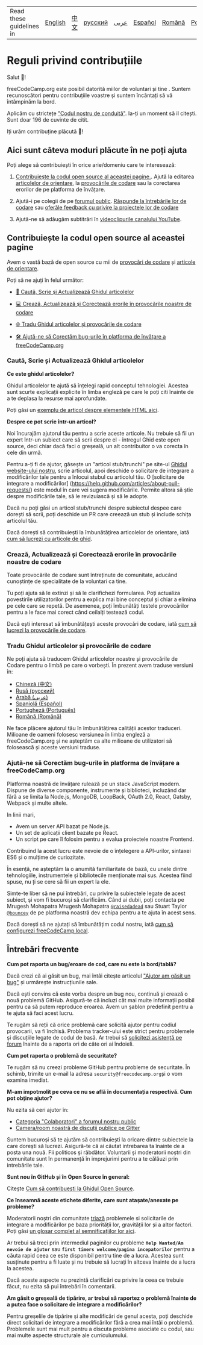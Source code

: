 <table>
    <tr>
        <td> Read these guidelines in </td>
        <td><a href="/docs/README.md"> English </a></td>
        <td><a href="/docs/chinese/README.md"> 中文 </a></td>
        <td><a href="/docs/russian/README.md"> русский </a></td>
        <td><a href="/docs/arabic/README.md"> عربى </a></td>
        <td><a href="/docs/spanish/README.md"> Español </a></td>
        <td><a href="README.md"> Română </a></td>
        <td><a href="/docs/portuguese/README.md"> Português </a></td>
        <td><a href="/docs/italian/CONTRIBUTING.md"> Italiano </a></td>
    </tr>
</table>





# Reguli privind contribuțiile

Salut 👋!

freeCodeCamp.org este posibil datorită miilor de voluntari și tine . Suntem recunoscători pentru contribuțiile voastre și suntem încântați să vă întâmpinăm la bord.

Aplicăm cu strictețe ["Codul nostru de conduită"](https://www.freecodecamp.org/code-of-conduct). Ia-ți un moment să il citești. Sunt doar 196 de cuvinte de citit.

Iți urăm contribuține plăcută 🎉!

## Aici sunt câteva moduri plăcute în ne poți ajuta

Poți alege să contribuiești în orice arie/domeniu care te interesează:

1. [Contribuiește la codul open source al aceastei pagine.](#contribute-to-this-open-source-codebase). Ajutâ la editarea [articolelor de orientare](https://guide.freecodecamp.org/), la [provocările de codare](https://learn.freecodecamp.org/) sau la corectarea erorilor de pe platforma de învățare.

2. Ajută-i pe colegii de pe [forumul public](https://www.freecodecamp.org/forum/). [Răspunde la întrebările lor de codare](https://www.freecodecamp.org/forum/?max_posts=1) sau [oferăle feedback cu privire la proiectele lor de codare](https://www.freecodecamp.org/forum/c/project-feedback?max_posts=1)

3. Ajută-ne să adăugăm subtitrări în [videoclipurile canalului YouTube](https://www.youtube.com/channel/UC8butISFwT-Wl7EV0hUK0BQ/videos).

## Contribuiește la codul open source al aceastei pagine

Avem o vastă bază de open source cu mii de [provocări de codare](https://learn.freecodecamp.org) și [articole de orientare](https://guide.freecodecamp.org).

Poți să ne ajuți în felul următor:

- [📝 Caută, Scrie și Actualizează Ghidul articolelor](#research-write-and-update-our-guide-articles)

- [💻 Crează, Actualizează și Corectează erorile în provocările noastre de codare](#create-update-and-fix-bugs-in-our-coding-challenges)

- [🌐 Tradu Ghidul articolelor și provocările de codare](#translate-guide-articles-and-coding-challenges)

- [🛠 Ajută-ne să Corectăm bug-urile în platforma de învățare a freeCodeCamp.org](#help-us-fix-bugs-in-freecodecamporgs-learning-platform)

### Caută, Scrie și Actualizează Ghidul articolelor

**Ce este ghidul articolelor?**

Ghidul articolelor te ajută să înțelegi rapid conceptul tehnologiei. Acestea sunt scurte explicații explicite în limba engleză pe care le poți citi înainte de a te deplasa la resurse mai aprofundate.

Poți găsi un [exemplu de articol despre elementele HTML aici](./client/src/pages/html/elements/index.md).

**Despre ce pot scrie într-un articol?**

Noi încurajăm ajutorul tău pentru a scrie aceste articole. Nu trebuie să fii un expert într-un subiect care să scrii despre el - întregul Ghid este open source, deci chiar dacă faci o greșeală, un alt contribuitor o va corecta în cele din urmă.

Pentru a-ți fi de ajutor, găsește un "articol stub/trunchi" pe site-ul [Ghidul website-ului nostru](https://www.freecodecamp.org/guide), scrie articolul, apoi deschide o solicitare de integrare a modificărilor tale pentru a înlocui stubul cu articolul tău. O [solicitare de integrare a modificărilor] (https://help.github.com/articles/about-pull-requests/) este modul în care vei sugera modificările. Permite altora să știe despre modificările tale, să le revizuiască și să le adopte.

Dacă nu poți găsi un articol stub/trunchi despre subiectul despee care dorești să scrii, poți deschide un PR care creează un stub și include schița articolul tău.

Dacă dorești să contribuiești la îmbunătățirea articolelor de orientare, iată [cum să lucrezi cu articole de ghid](/docs/how-to-work-on-guide-articles.md).

### Crează, Actualizează și Corectează erorile în provocările noastre de codare

Toate provocările de codare sunt întreținute de comunitate, aducând cunoștințe de specialitate de la voluntari ca tine.

Tu poți ajuta să le extinzi și să le clarifichezi formularea. Poți actualiza povestirile utilizatorilor pentru a explica mai bine conceptul și chiar a elimina pe cele care se repetă. De asemenea, poți îmbunătăți testele provocărilor pentru a le face mai corect când ceilalți testează codul.

Dacă ești interesat să îmbunătățești aceste provocări de codare, iată [cum să lucrezi la provocările de codare](/docs/how-to-work-on-coding-challenges.md).

### Tradu Ghidul articolelor și provocările de codare

Ne poți ajuta să traducem Ghidul articolelor noastre și provocările de Codare pentru o limbă pe care o vorbești. În prezent avem traduse versiuni în:

- [Chineză (中文)](https://github.com/freeCodeCamp/freeCodeCamp/tree/master/curriculum/challenges/chinese)
- [Rusă (русский)](https://github.com/freeCodeCamp/freeCodeCamp/tree/master/curriculum/challenges/russian)
- [Arabă (عربى)](https://github.com/freeCodeCamp/freeCodeCamp/tree/master/curriculum/challenges/arabic)
- [Spaniolă (Español)](https://github.com/freeCodeCamp/freeCodeCamp/tree/master/curriculum/challenges/spanish)
- [Portugheză (Português)](https://github.com/freeCodeCamp/freeCodeCamp/tree/master/curriculum/challenges/portuguese)
- [Română (Română)](https://github.com/freeCodeCamp/freeCodeCamp/tree/master/curriculum/challenges/romanian)

Ne face plăcere ajutorul tău în îmbunătățirea calității acestor traduceri. Milioane de oameni folosesc versiunea în limba engleză a freeCodeCamp.org și ne așteptăm ca alte milioane de utilizatori să folosească și aceste versiuni traduse.

### Ajută-ne să Corectăm bug-urile în platforma de învățare a freeCodeCamp.org

Platforma noastră de învățare rulează pe un stack JavaScript modern. Dispune de diverse componente, instrumente și biblioteci, incluzând dar fără a se limita la Node.js, MongoDB, LoopBack, OAuth 2.0, React, Gatsby, Webpack și multe altele.

In linii mari,

- Avem un server API bazat pe Node.js.
- Un set de aplicații client bazate pe React.
- Un script pe care îl folosim pentru a evalua proiectele noastre Frontend.

Contribuind la acest lucru este nevoie de o înțelegere a API-urilor, sintaxei ES6 și o mulțime de curiozitate.

În esență, ne așteptăm la o anumită familiaritate de bază, cu unele dintre tehnologiile, instrumentele și bibliotecile menționate mai sus. Acestea fiind spuse, nu ți se cere să fii un expert la ele.

Simte-te liber să ne pui întrebări, cu privire la subiectele legate de acest subiect, și vom fi bucuroși să clarificăm. Când ai dubii, poți contacta pe Mrugesh Mohapatra Mrugesh Mohapatra [`@raisedadead`](https://github.com/raisedadead) sau Stuart Taylor [`@bouncey`](https://github.com/bouncey) de pe platforma noastră dev echipa pentru a te ajuta în acest sens.

Dacă dorești să ne ajutați să îmbunătățim codul nostru, iată [cum să configurezi freeCodeCamp local](/docs/how-to-setup-freecodecamp-locally.md).


## Întrebări frecvente

**Cum pot raporta un bug/eroare de cod, care nu este la bord/tablă?**

Dacă crezi că ai găsit un bug, mai întâi citește articolul ["Ajutor am găsit un bug"](https://forum.freecodecamp.org/t/how-to-report-a-bug/19543) și urmărește instrucțiunile sale.

Dacă ești convins că este vorba despre un bug nou, continuă și crează o nouă problemă GitHub. Asigură-te că incluzi cât mai multe informații posibil pentru ca să putem reproduce eroarea. Avem un șablon predefinit pentru a te ajuta să faci acest lucru.

Te rugăm să reții că orice problemă care solicită ajutor pentru codiul provocarii, va fi închisă. Problema tracker-ului este strict pentru problemele și discuțiile legate de codul de basă. Ar trebui să [solicitezi asistență pe forum](https://www.freecodecamp.org/forum) înainte de a raporta ori de câte ori ai îndoieli.

**Cum pot raporta o problemă de securitate?**

Te rugăm să nu creezi probleme GitHub pentru probleme de securitate. În schimb, trimite un e-mail la adresa `security@freecodecamp.org`și o vom examina imediat.

**M-am impotmolit pe ceva ce nu se află în documentația respectivă. Cum pot obține ajutor?**

Nu ezita să ceri ajutor în:

- [Categoria "Colaboratori" a forumul nostru public](https://www.freecodecamp.org/forum/c/contributors)
- [Camera/room noastră de discuții publice pe Gitter](https://gitter.im/FreeCodeCamp/Contributors)

Suntem bucuroși să te ajutăm să contribuiești la oricare dintre subiectele la care dorești să lucrezi. Asigură-te că ai căutat intrebarea ta înainte de a posta una nouă. Fii politicos și răbdător. Voluntarii și moderatorii noștri din comunitate sunt în permanență în imprejurimi pentru a te călăuzi prin intrebările tale.

**Sunt nou în GitHub și în Open Source în general:**

Citește [Cum să contribuești la Ghidul Open Source](https://github.com/freeCodeCamp/how-to-contribute-to-open-source).

**Ce înseamnă aceste etichete diferite, care sunt atașate/anexate pe probleme?**

Moderatorii noștri din comunitate [triază](https://en.wikipedia.org/wiki/Software_bug#Bug_management) problemele si solicitarile de integrare a modificărilor pe baza priorității lor, gravității lor și a altor factori. Poți găsi [un glosar complet al semnificațiilor lor aici](https://github.com/freecodecamp/freecodecamp/labels).

Ar trebui să treci prin intermediul paginilor cu probleme **`Help Wanted/Am nevoie de ajutor`**  sau **`first timers welcome/pagina incepatorilor`** pentru a căuta rapid ceea ce este disponibil pentru tine de a lucra. Acestea sunt susținute pentru a fi luate și nu trebuie să lucrați în altceva înainte de a lucra la acestea.

Dacă aceste aspecte nu prezintă clarificări cu privire la ceea ce trebuie făcut, nu ezita să pui întrebări în comentarii.

**Am găsit o greșeală de tipărire, ar trebui să raportez o problemă înainte de a putea face o solicitare de integrare a modificărilor?**

Pentru greșelile de tipărire și alte modificări de genul acesta, poți deschide direct solicitari de integrare a modificărilor fără a crea mai întâi o problemă. Problemele sunt mai mult pentru a discuta probleme asociate cu codul, sau mai multe aspecte structurale ale curriculumului.
